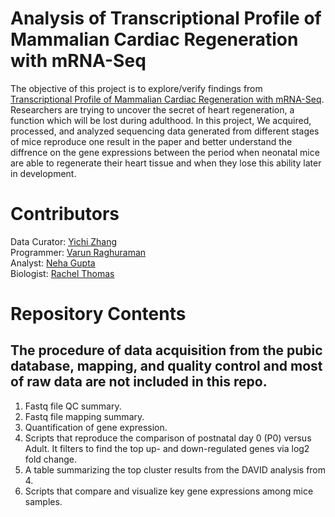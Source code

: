 # Analysis of Transcriptional Profile of Mammalian Cardiac Regeneration with mRNA-Seq

The objective of this project is to explore/verify findings from [Transcriptional Profile of Mammalian Cardiac Regeneration with mRNA-Seq](https://pubmed.ncbi.nlm.nih.gov/25477501/). Researchers are trying to uncover the secret of heart regeneration, a function which will be lost during adulthood. 
In this project, We acquired, processed, and analyzed sequencing data generated from different stages of mice reproduce one result in the paper and better understand the diffrence on the gene expressions between the period when neonatal mice are able to regenerate their heart tissue and when they lose this ability later in development.

# Contributors

Data Curator: [Yichi Zhang](https://github.com/MogicianEik)<br />
Programmer: [Varun Raghuraman](https://github.com/vrvarun)<br />
Analyst: [Neha Gupta](https://github.com/neha163)<br />
Biologist: [Rachel Thomas](https://github.com/RaePayne03)<br />

# Repository Contents

## The procedure of data acquisition from the pubic database, mapping, and quality control and most of raw data are not included in this repo.
1. Fastq file QC summary.<br />
2. Fastq file mapping summary.<br />
3. Quantification of gene expression.<br />
4. Scripts that reproduce the comparison of postnatal day 0 (P0) versus Adult. It filters to find the top up- and down-regulated genes via log2 fold change. <br />
5. A table summarizing the top cluster results from the DAVID analysis from 4. <br />
6. Scripts that compare and visualize key gene expressions among mice samples.
